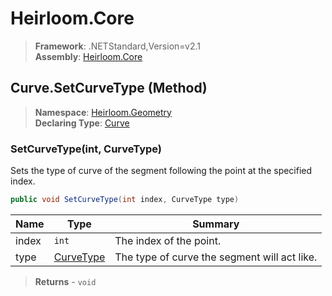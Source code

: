 # Heirloom.Core

> **Framework**: .NETStandard,Version=v2.1  
> **Assembly**: [Heirloom.Core][0]

## Curve.SetCurveType (Method)

> **Namespace**: [Heirloom.Geometry][0]  
> **Declaring Type**: [Curve][1]

### SetCurveType(int, CurveType)

Sets the type of curve of the segment following the point at the specified index.

```cs
public void SetCurveType(int index, CurveType type)
```

| Name  | Type           | Summary                                      |
|-------|----------------|----------------------------------------------|
| index | `int`          | The index of the point.                      |
| type  | [CurveType][2] | The type of curve the segment will act like. |

> **Returns** - `void`

[0]: ../../../Heirloom.Core.md
[1]: ../Curve.md
[2]: ../CurveType.md
